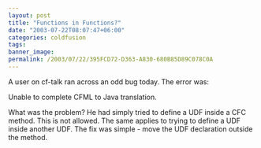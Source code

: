```yaml
---
layout: post
title: "Functions in Functions?"
date: "2003-07-22T08:07:47+06:00"
categories: coldfusion 
tags: 
banner_image: 
permalink: /2003/07/22/395FCD72-D363-A830-680B85D89C078C0A
---
```


A user on cf-talk ran across an odd bug today. The error was:

Unable to complete CFML to Java translation.

What was the problem? He had simply tried to define a UDF inside a CFC method. This is not allowed. The same applies to trying to define a UDF inside another UDF. The fix was simple - move the UDF declaration outside the method.